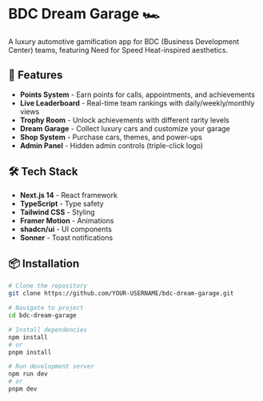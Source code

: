 # BDC Dream Garage 🏎️

A luxury automotive gamification app for BDC (Business Development Center) teams, featuring Need for Speed Heat-inspired aesthetics.

## 🚀 Features

- **Points System** - Earn points for calls, appointments, and achievements
- **Live Leaderboard** - Real-time team rankings with daily/weekly/monthly views
- **Trophy Room** - Unlock achievements with different rarity levels
- **Dream Garage** - Collect luxury cars and customize your garage
- **Shop System** - Purchase cars, themes, and power-ups
- **Admin Panel** - Hidden admin controls (triple-click logo)

## 🛠️ Tech Stack

- **Next.js 14** - React framework
- **TypeScript** - Type safety
- **Tailwind CSS** - Styling
- **Framer Motion** - Animations
- **shadcn/ui** - UI components
- **Sonner** - Toast notifications

## 📦 Installation

```bash
# Clone the repository
git clone https://github.com/YOUR-USERNAME/bdc-dream-garage.git

# Navigate to project
cd bdc-dream-garage

# Install dependencies
npm install
# or
pnpm install

# Run development server
npm run dev
# or
pnpm dev
